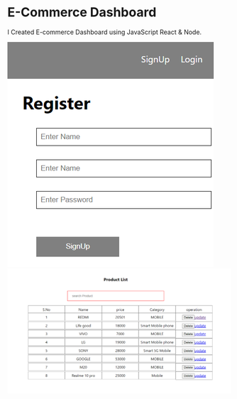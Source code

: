 # E-Commerce Dashboard
I Created E-commerce Dashboard using JavaScript React & Node.

![](Images/SCR2.png)
![](Images/SCR1.png)
